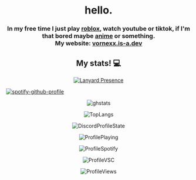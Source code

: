 <html>
<head>
<body><h1 align="center" id="welcome!">hello.<br></h1> 
<h3 align="center" id="Short little description :)">In my free time I just play <a href="https://www.roblox.com/users/1016710675">roblox</a>, watch youtube or tiktok, if I'm that bored maybe <a href="https://anilist.co/user/vornexx">anime</a>  or something.<br>My website: <a href="https://vornexx.is-a.dev">vornexx.is-a.dev</a></h3>
<h2 align="center" id="stats">My stats! 💻</h2>
<p align="center"><a href="https://discord.com/users/1149438819834269856"><img src="https://lanyard.cnrad.dev/api/1149438819834269856?bg=transperent&borderRadius=unset&animated=true&idleMessage=Not%20doing%20anything%20right%20now!" alt="Lanyard Presence"></a></p>

[![spotify-github-profile](https://spotify-github-profile.vercel.app/api/view?uid=bj9xmj4pmlqa86zym011zb1eb&cover_image=true&theme=natemoo-re&show_offline=true&background_color=121212&interchange=true&bar_color=315896&bar_color_cover=false)](https://spotify-github-profile.vercel.app/api/view?uid=bj9xmj4pmlqa86zym011zb1eb&redirect=true)

<p align="center"><img src="https://github-readme-stats.vercel.app/api?username=vornexx&theme=radical&hide_border=true" alt="ghstats"></p>
<p align="center"><img src="https://github-readme-stats.vercel.app/api/top-langs/?username=vornexx&layout=donut&theme=radical&hide_border=true" alt="TopLangs"></p>

<p align="center"><img src="https://api.statusbadges.me/badge/status/1149438819834269856?simple=true&style=for-the-badge&color=141321" alt="DiscordProfileState"></p>
<p align="center"><img src="https://api.statusbadges.me/badge/playing/1149438819834269856?simple=true&style=for-the-badge&color=141321" alt="ProfilePlaying"></p>
<p align="center"><img src="https://api.statusbadges.me/badge/spotify/1149438819834269856?simple=true&style=for-the-badge&color=141321" alt="ProfileSpotify"></p>
<p align="center"><img src="https://api.statusbadges.me/badge/vscode/1149438819834269856?simple=true&style=for-the-badge&color=141321" alt="ProfileVSC"></p>
<p align="center"><img src="https://komarev.com/ghpvc/?username=vornexx-gh&style=flat-square&color=141321" alt="ProfileViews" alt="ghprofileviews"></p>

</body>
</html>
